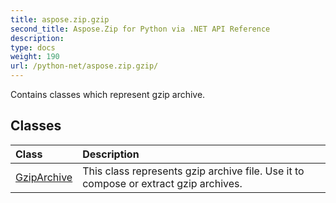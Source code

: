 ```yaml
---
title: aspose.zip.gzip
second_title: Aspose.Zip for Python via .NET API Reference
description: 
type: docs
weight: 190
url: /python-net/aspose.zip.gzip/
---
```



Contains classes which represent gzip archive.

## Classes
| Class | Description |
| :- | :- |
|[GzipArchive](/zip/python-net/aspose.zip.gzip/gziparchive/)|This class represents gzip archive file. Use it to compose or extract gzip archives.|
